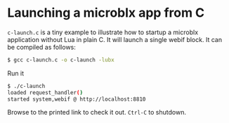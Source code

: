 Launching a microblx app from C
===============================

`c-launch.c` is a tiny example to illustrate how to startup a microblx
application without Lua in plain C. It will launch a single webif
block. It can be compiled as follows:

```bash
$ gcc c-launch.c -o c-launch -lubx
```

Run it

```bash
$ ./c-launch 
loaded request_handler()
started system,webif @ http://localhost:8810
```

Browse to the printed link to check it out. `Ctrl-C` to shutdown.
